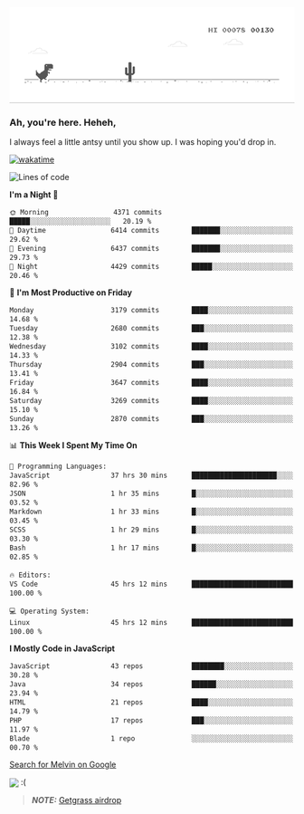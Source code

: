 
<div align="center">
    <img align="center" src="dino.gif">
</div>

### Ah, you're here. Heheh, 
I always feel a little antsy until you show up. I was hoping you'd drop in.

[![wakatime](https://wakatime.com/badge/user/8ad4afa2-1a56-40d1-a949-4663473915b6.svg)](https://wakatime.com/@mrepol742)

<!--START_SECTION:mrepol742-->
![Lines of code](https://img.shields.io/badge/From%20Hello%20World%20I%27ve%20Written-17.1%20million%20lines%20of%20code-blue)

**I'm a Night 🦉** 

```text
🌞 Morning                4371 commits        █████░░░░░░░░░░░░░░░░░░░░   20.19 % 
🌆 Daytime                6414 commits        ███████░░░░░░░░░░░░░░░░░░   29.62 % 
🌃 Evening                6437 commits        ███████░░░░░░░░░░░░░░░░░░   29.73 % 
🌙 Night                  4429 commits        █████░░░░░░░░░░░░░░░░░░░░   20.46 % 
```
📅 **I'm Most Productive on Friday** 

```text
Monday                   3179 commits        ████░░░░░░░░░░░░░░░░░░░░░   14.68 % 
Tuesday                  2680 commits        ███░░░░░░░░░░░░░░░░░░░░░░   12.38 % 
Wednesday                3102 commits        ████░░░░░░░░░░░░░░░░░░░░░   14.33 % 
Thursday                 2904 commits        ███░░░░░░░░░░░░░░░░░░░░░░   13.41 % 
Friday                   3647 commits        ████░░░░░░░░░░░░░░░░░░░░░   16.84 % 
Saturday                 3269 commits        ████░░░░░░░░░░░░░░░░░░░░░   15.10 % 
Sunday                   2870 commits        ███░░░░░░░░░░░░░░░░░░░░░░   13.26 % 
```


📊 **This Week I Spent My Time On** 

```text
💬 Programming Languages: 
JavaScript               37 hrs 30 mins      █████████████████████░░░░   82.96 % 
JSON                     1 hr 35 mins        █░░░░░░░░░░░░░░░░░░░░░░░░   03.52 % 
Markdown                 1 hr 33 mins        █░░░░░░░░░░░░░░░░░░░░░░░░   03.45 % 
SCSS                     1 hr 29 mins        █░░░░░░░░░░░░░░░░░░░░░░░░   03.30 % 
Bash                     1 hr 17 mins        █░░░░░░░░░░░░░░░░░░░░░░░░   02.85 % 

🔥 Editors: 
VS Code                  45 hrs 12 mins      █████████████████████████   100.00 % 

💻 Operating System: 
Linux                    45 hrs 12 mins      █████████████████████████   100.00 % 
```

**I Mostly Code in JavaScript** 

```text
JavaScript               43 repos            ████████░░░░░░░░░░░░░░░░░   30.28 % 
Java                     34 repos            ██████░░░░░░░░░░░░░░░░░░░   23.94 % 
HTML                     21 repos            ████░░░░░░░░░░░░░░░░░░░░░   14.79 % 
PHP                      17 repos            ███░░░░░░░░░░░░░░░░░░░░░░   11.97 % 
Blade                    1 repo              ░░░░░░░░░░░░░░░░░░░░░░░░░   00.70 % 
```




<!--END_SECTION:mrepol742-->

[Search for Melvin on Google](https://www.google.com/search?q=Melvin+Jones+Repol)

 <img align="center" src="https://media.tenor.com/FPraoiMenNkAAAAM/arch-linux.gif">
 :(



> **_NOTE:_** [Getgrass airdrop](https://app.getgrass.io/register/?referralCode=kUHcrABPjKr-_hS) 

